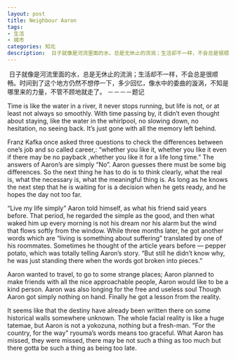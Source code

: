 ```yaml
---
layout: post
title: Neighbour Aaron
tags:
- 生活
- 城市
categories: 知北
description:  日子就像是河流里面的水，总是无休止的流淌；生活却不一样，不会总是很顺畅。时间到了这个地方仍然不想停一下，多少回忆，像水中的委曲的漩涡，不知是哪里来的力量，不管不顾地就走了。
---
```

 日子就像是河流里面的水，总是无休止的流淌；生活却不一样，不会总是很顺畅。时间到了这个地方仍然不想停一下，多少回忆，像水中的委曲的漩涡，不知是哪里来的力量，不管不顾地就走了。
－－－－题记




Time is like the water in a river, it never stops running, but life is not, or at least not always so smoothly. With time passing by, it didn’t even thought about staying, like the water in the whirlpool, no slowing down, no hesitation, no seeing back. It’s just gone with all the memory left behind.

Franz Kafka once asked three questions to check the differences between one’s job and so 
called career,: “whether you like it, whether you like it even if there may be no 
payback ,whether you like it for a life long time.” The answers of Aaron’s are simply 
“No”. Aaron guesses there must be some big differences. So the next thing he has to do is 
to think clearly, what the real is, what the necessary is, what the meaningful thing is. 
As long as he knows the next step that he is waiting for is a decision when he gets ready, 
and he hopes the day not too far.

“Live my life simply” Aaron told himself, as what his friend said years before. That 
period, he regarded the simple as the good, and then what waked him up every morning is 
not his dream nor his alarm but the wind that flows softly from the window. While three 
months later, he got another words which are “living is something about suffering” 
translated by one of his roommates. Sometimes he thought of the article years before —
pepper potato, which was totally telling Aaron’s story. “But still he didn’t know why, he 
was just standing there when the words got broken into pieces.”

Aaron wanted to travel, to go to some strange places; Aaron planned to make friends with 
all the nice approachable people, Aaron would like to be a kind person. Aaron was also 
longing for the free and useless soul Though Aaron got simply nothing on hand. Finally he 
got a lesson from the reality.

It seems like that the destiny have already been written there on some historical walls 
somewhere unknown. The whole facial reality is like a huge tatemae, but Aaron is not a 
yokozuna, nothing but a fresh-man. “For the country, for the way” ryouma’s words means too 
graceful. What Aaron has missed, they were missed, there may be not such a thing as too 
much but there gotta be such a thing as being too late.
